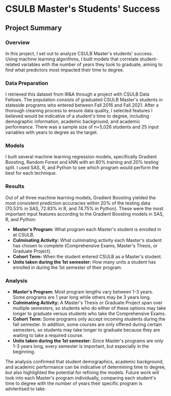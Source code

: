 # CSULB Master's Students' Success

## Project Summary

### Overview
In this project, I set out to analyze CSULB Master's students' success. Using machine learning algorithms, I built models that correlate student-related variables with the number of years they took to graduate, aiming to find what predictors most impacted their time to degree.  

### Data Preparation
I retrieved this dataset from IR&A through a project with CSULB Data Fellows. The population consists of graduated CSULB Master's students in stateside programs who entered between Fall 2016 and Fall 2021. 
After a thorough cleaning process to ensure data quality, I selected features I believed would be indicative of a student's time to degree, including demographic information, academic background, and academic performance. 
There was a sample size of n=5,026 students and 25 input variables with years to degree as the target. 

### Models
I built several machine learning regression models, specifically Gradient Boosting, Random Forest and kNN with an 80% training and 20% testing split. I used SAS, R, and Python to see which program would perform the best for each technique. 

### Results
Out of all three machine learning models, Gradient Boosting yielded the most consistent prediction accuracies within 20% of the testing data (70.53% in SAS, 72.83% in R, and 74.75% in Python). 
These were the most important input features according to the Gradient Boosting models in SAS, R, and Python: 
- **Master's Program:** What program each Master's student is enrolled in at CSULB.
- **Culminating Activity:** What culminating activity each Master's student has chosen to complete (Comprehensive Exams, Master's Thesis, or Graduate Project).
- **Cohort Term:** When the student entered CSULB as a Master's student.
- **Units taken during the 1st semester:** How many units a student has enrolled in during the 1st semester of their program. 

### Analysis
- **Master's Program:** Most program lengths vary between 1-3 years. Some programs are 1 year long while others may be 3 years long. 
- **Culminating Activity:** A Master's Thesis or Graduate Project span over multiple semesters, so students who do either of these options may take longer to graduate versus students who take the Comprehensive Exams. 
- **Cohort Term:** Some programs only accept incoming students during the fall semester. In addition, some courses are only offered during certain semesters, so students may take longer to graduate because they are waiting to take a required course.
- **Units taken during the 1st semester:** Since Master's programs are only 1-3 years long, every semester is important, but especially in the beginning.   

The analysis confirmed that student demographics, academic background, and academic performance can be indicative of determining time to degree, but also highlighted the potential for refining the models. Future work will look into each Master's program individually, comparing each student's time to degree with the number of years their specific program is advtertised to take. 
